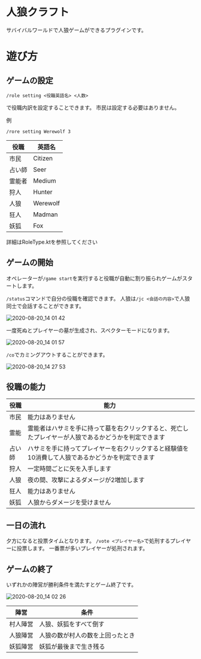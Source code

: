 # 人狼クラフト

サバイバルワールドで人狼ゲームができるプラグインです。

# 遊び方

## ゲームの設定
`/role setting <役職英語名> <人数>`

で役職内訳を設定することできます。
市民は設定する必要はありません。

例

`/rore setting Werewolf 3`

|  役職  |  英語名  |
| ---- | ---- |
|  市民  |  Citizen  |
|  占い師  |  Seer  |
|  霊能者  |  Medium  |
|  狩人  |  Hunter  |
|  人狼  |  Werewolf  |
|  狂人  |  Madman  |
|  妖狐  |  Fox  |

詳細はRoleType.ktを参照してください

## ゲームの開始

オペレーターが`/game start`を実行すると役職が自動に割り振られゲームがスタートします。

`/status`コマンドで自分の役職を確認できます。
人狼は`/jc <会話の内容>`で人狼同士で会話することができます。

![2020-08-20_14 01 42](https://user-images.githubusercontent.com/17574089/90720107-e6c63800-e2f0-11ea-9ea1-eb8e70f7f821.png)

一度死ぬとプレイヤーの墓が生成され、スペクターモードになります。

![2020-08-20_14 01 57](https://user-images.githubusercontent.com/17574089/90720095-df9f2a00-e2f0-11ea-9cd1-f95165f9e605.png)

`/co`でカミングアウトすることができます。

![2020-08-20_14 27 53](https://user-images.githubusercontent.com/17574089/90720385-65bb7080-e2f1-11ea-8323-f68f87d6c81a.png)


## 役職の能力

|  役職  |  能力  |
| ---- | ---- |
 |市民 |能力はありません |
 |霊能 |霊能者はハサミを手に持って墓を右クリックすると、死亡したプレイヤーが人狼であるかどうかを判定できます |
 |占い師 |ハサミを手に持ってプレイヤーを右クリックすると経験値を10消費して人狼であるかどうかを判定できます |
 |狩人 |一定時間ごとに矢を入手します |
 |人狼 |夜の間、攻撃によるダメージが2増加します |
 |狂人 |能力はありません |
 |妖狐 |人狼からダメージを受けません |
 
## 一日の流れ

夕方になると投票タイムとなります。
`/vote <プレイヤー名>`で処刑するプレイヤーに投票します。
一番票が多いプレイヤーが処刑されます。
 
 ## ゲームの終了
 
 いずれかの陣営が勝利条件を満たすとゲーム終了です。
 
 ![2020-08-20_14 02 26](https://user-images.githubusercontent.com/17574089/90720121-ecbc1900-e2f0-11ea-8743-aeb2f2aaad6b.png)

 
 |陣営| 条件|
 | ---- | ---- |
 |村人陣営|人狼、妖狐をすべて倒す|
| 人狼陣営|人狼の数が村人の数を上回ったとき|
|妖狐陣営|妖狐が最後まで生き残る|

